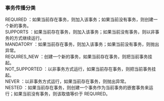 ### 事务传播分类
REQUIRED ：如果当前存在事务，则加入该事务；如果当前没有事务，则创建一个新的事务。  
SUPPORTS ：如果当前存在事务，则加入该事务；如果当前没有事务，则以非事务的方式继续运行。  
MANDATORY ：如果当前存在事务，则加入该事务；如果当前没有事务，则抛出异常。  
REQUIRES_NEW ：创建一个新的事务，如果当前存在事务，则把当前事务挂起。  
NOT_SUPPORTED ：以非事务方式运行，如果当前存在事务，则把当前事务挂起。  
NEVER ：以非事务方式运行，如果当前存在事务，则抛出异常。  
NESTED ：如果当前存在事务，则创建一个事务作为当前事务的嵌套事务来运行；如果当前没有事务，则该取值等价于 REQUIRED。  